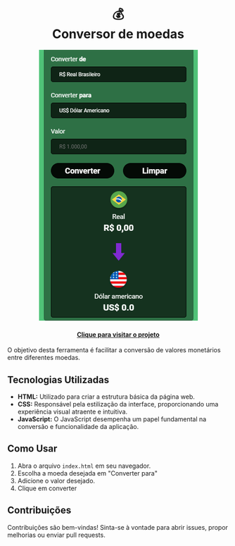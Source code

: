 <h1 align="center">
  💰 <br>Conversor de moedas
</h1>

<p align="center">
  <img src="assets/conversortela.png" alt="Conversor">
</p>

<h4 align="center"><a href="https://helbamonteiro.github.io/Conversor-de-Moedas/">Clique para visitar o projeto</a></h4>

O objetivo desta ferramenta é facilitar a conversão de valores monetários entre diferentes moedas.

## Tecnologias Utilizadas

- **HTML:** Utilizado para criar a estrutura básica da página web.
- **CSS:** Responsável pela estilização da interface, proporcionando uma experiência visual atraente e intuitiva.
- **JavaScript:** O JavaScript desempenha um papel fundamental na conversão e funcionalidade da aplicação.

## Como Usar

1. Abra o arquivo `index.html` em seu navegador.
2. Escolha a moeda desejada em "Converter para"
3. Adicione o valor desejado.
4. Clique em converter 

## Contribuições

Contribuições são bem-vindas! Sinta-se à vontade para abrir issues, propor melhorias ou enviar pull requests.
